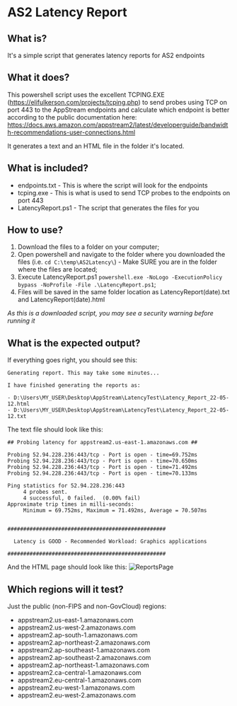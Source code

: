 # AS2 Latency Report

What is?
-------

It's a simple script that generates latency reports for AS2 endpoints

What it does?
--------

This powershell script uses the excellent TCPING.EXE (https://elifulkerson.com/projects/tcping.php) to send probes using TCP on port 443 to the AppStream endpoints and calculate which endpoint is better according to the public documentation here: https://docs.aws.amazon.com/appstream2/latest/developerguide/bandwidth-recommendations-user-connections.html

It generates a text and an HTML file in the folder it's located.

What is included?
----
 - endpoints.txt - This is where the script will look for the endpoints
 - tcping.exe - This is what is used to send TCP probes to the endpoints on port 443
 - LatencyReport.ps1 - The script that generates the files for you

How to use?
-----
1. Download the files to a folder on your computer;
2. Open powershell and navigate to the folder where you downloaded the files (i.e. ```cd C:\temp\AS2Latency\```) - Make SURE you are in the folder where the files are located;
3. Execute LatencyReport.ps1 ```powershell.exe -NoLogo -ExecutionPolicy bypass -NoProfile -File .\LatencyReport.ps1```;
4. Files will be saved in the same folder location as LatencyReport(date).txt and LatencyReport(date).html

*As this is a downloaded script, you may see a security warning before running it*

What is the expected output?
----

If everything goes right, you should see this:
```
Generating report. This may take some minutes...

I have finished generating the reports as:

- D:\Users\MY_USER\Desktop\AppStream\LatencyTest\Latency_Report_22-05-12.html
- D:\Users\MY_USER\Desktop\AppStream\LatencyTest\Latency_Report_22-05-12.txt

```

The text file should look like this:
```
## Probing latency for appstream2.us-east-1.amazonaws.com ##

Probing 52.94.228.236:443/tcp - Port is open - time=69.752ms 
Probing 52.94.228.236:443/tcp - Port is open - time=70.650ms 
Probing 52.94.228.236:443/tcp - Port is open - time=71.492ms 
Probing 52.94.228.236:443/tcp - Port is open - time=70.133ms 

Ping statistics for 52.94.228.236:443
     4 probes sent. 
     4 successful, 0 failed.  (0.00% fail)
Approximate trip times in milli-seconds:
     Minimum = 69.752ms, Maximum = 71.492ms, Average = 70.507ms


##################################################

  Latency is GOOD - Recommended Workload: Graphics applications  

##################################################
```

And the HTML page should look like this:
![ReportsPage](https://dtqryi1d1tj5j.cloudfront.net/AS2LatencyTable.PNG)


Which regions will it test?
-----
Just the public (non-FIPS and non-GovCloud) regions:

 - appstream2.us-east-1.amazonaws.com
 - appstream2.us-west-2.amazonaws.com
 - appstream2.ap-south-1.amazonaws.com
 - appstream2.ap-northeast-2.amazonaws.com
 - appstream2.ap-southeast-1.amazonaws.com
 - appstream2.ap-southeast-2.amazonaws.com
 - appstream2.ap-northeast-1.amazonaws.com
 - appstream2.ca-central-1.amazonaws.com
 - appstream2.eu-central-1.amazonaws.com
 - appstream2.eu-west-1.amazonaws.com
 - appstream2.eu-west-2.amazonaws.com
